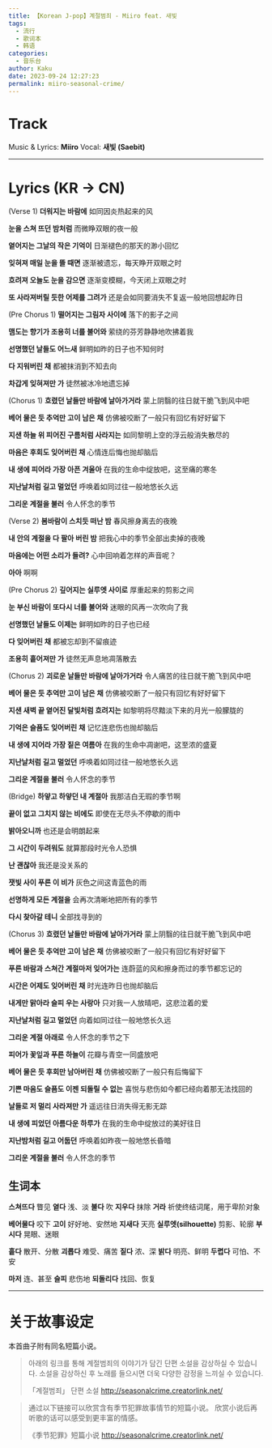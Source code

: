 ```yaml
---
title: 【Korean J-pop】계절범죄 - Miiro feat. 새빛
tags:
  - 流行
  - 歌词本
  - 韩语
categories:
  - 音乐台
author: Kaku
date: 2023-09-24 12:27:23
permalink: miiro-seasonal-crime/
---
```


# Track

<lite-youtube videoid="rWbOrlbhens"></lite-youtube>

Music & Lyrics: **Miiro**
Vocal: **새빛 (Saebit)**

<!--more-->

---

# Lyrics (KR → CN)

(Verse 1)
**더워지는 바람에**
如同因炎热起来的风

**눈을 스쳐 뜨던 밤처럼**
而微睁双眼的夜一般

**옅어지는 그날의 작은 기억이**
日渐褪色的那天的渺小回忆

**잊혀져 매일 눈을 뜰 때면**
逐渐被遗忘，每天睁开双眼之时

**흐려져 오늘도 눈을 감으면**
逐渐变模糊，今天闭上双眼之时

**또 사라져버릴 듯한 어제를 그려가**
还是会如同要消失不复返一般地回想起昨日

(Pre Chorus 1)
**떨어지는 그림자 사이에**
落下的影子之间

**맴도는 향기가 조용히 너를 불어와**
萦绕的芬芳静静地吹拂着我

**선명했던 날들도 어느새**
鲜明如昨的日子也不知何时

**다 지워버린 채**
都被抹消到不知去向

**차갑게 잊혀져만 가**
徒然被冰冷地遗忘掉

(Chorus 1)
**흐렸던 날들만 바람에 날아가거라**
蒙上阴翳的往日就干脆飞到风中吧

**베어 물은 듯 추억만 고이 남은 채**
仿佛被咬断了一般只有回忆有好好留下

**지샌 하늘 위 피어진 구름처럼 사라지는**
如同黎明上空的浮云般消失散尽的

**마음은 후회도 잊어버린 채**
心情连后悔也抛却脑后

**내 생에 피어라 가장 아픈 겨울아**
在我的生命中绽放吧，这至痛的寒冬

**지난날처럼 길고 멀었던**
呼唤着如同过往一般地悠长久远

**그리운 계절을 불러**
令人怀念的季节

(Verse 2)
**봄바람이 스치듯 떠난 밤**
春风擦身离去的夜晚

**내 안의 계절을 다 팔아 버린 밤**
把我心中的季节全部出卖掉的夜晚

**마음에는 어떤 소리가 들려?**
心中回响着怎样的声音呢？

**아아**
啊啊

(Pre Chorus 2)
**깊어지는 실루엣 사이로**
厚重起来的剪影之间

**눈 부신 바람이 또다시 너를 불어와**
迷眼的风再一次吹向了我

**선명했던 날들도 이제는**
鲜明如昨的日子也已经

**다 잊어버린 채**
都被忘却到不留痕迹

**조용히 흩어져만 가**
徒然无声息地凋落散去

(Chorus 2)
**괴로운 날들만 바람에 날아가거라**
令人痛苦的往日就干脆飞到风中吧

**베어 물은 듯 추억만 고이 남은 채**
仿佛被咬断了一般只有回忆有好好留下

**지샌 새벽 끝 옅어진 달빛처럼 흐려지는**
如黎明将尽黯淡下来的月光一般朦胧的

**기억은 슬픔도 잊어버린 채**
记忆连悲伤也抛却脑后

**내 생에 지어라 가장 짙은 여름아**
在我的生命中凋谢吧，这至浓的盛夏

**지난날처럼 길고 멀었던**
呼唤着如同过往一般地悠长久远

**그리운 계절을 불러**
令人怀念的季节

(Bridge)
**하얗고 하얗던 내 계절아**
我那洁白无瑕的季节啊

**끝이 없고 그치지 않는 비에도**
即使在无尽头不停歇的雨中

**밝아오니까**
也还是会明朗起来

**그 시간이 두려워도**
就算那段时光令人恐惧

**난 괜찮아**
我还是没关系的

**잿빛 사이 푸른 이 비가**
灰色之间这青蓝色的雨

**선명하게 모든 계절을**
会再次清晰地把所有的季节

**다시 찾아갈 테니**
全部找寻到的

(Chorus 3)
**흐렸던 날들만 바람에 날아가거라**
蒙上阴翳的往日就干脆飞到风中吧

**베어 물은 듯 추억만 고이 남은 채**
仿佛被咬断了一般只有回忆有好好留下

**푸른 바람과 스쳐간 계절마저 잊어가는**
连蔚蓝的风和擦身而过的季节都忘记的

**시간은 어제도 잊어버린 채**
时光连昨日也抛却脑后

**내게만 맑아라 슬피 우는 사랑아**
只对我一人放晴吧，这悲泣着的爱

**지난날처럼 길고 멀었던**
向着如同过往一般地悠长久远

**그리운 계절 아래로**
令人怀念的季节之下
 
**피어가 꽃잎과 푸른 하늘이**
花瓣与青空一同盛放吧

**베어 물은 듯 후회만 남아버린 채**
仿佛被咬断了一般只有后悔留下

**기쁜 마음도 슬픔도 이젠 되돌릴 수 없는**
喜悦与悲伤如今都已经向着那无法找回的

**날들로 저 멀리 사라져만 가**
遥远往日消失得无影无踪

**내 생에 피었던 아름다운 하루가**
在我的生命中绽放过的美好往日

**지난밤처럼 길고 어둡던**
呼唤着如昨夜一般地悠长昏暗

**그리운 계절을 불러**
令人怀念的季节

## 生词本

**스쳐뜨다** 瞥见
**옅다** 浅、淡
**불다** 吹
**지우다** 抹除
**거라** 祈使终结词尾，用于卑阶对象

**베어물다** 咬下
**고이** 好好地、安然地
**지새다** 天亮
**실루엣(silhouette)** 剪影、轮廓
**부시다** 晃眼、迷眼

**흩다** 散开、分散
**괴롭다** 难受、痛苦
**짙다** 浓、深
**밝다** 明亮、鲜明
**두렵다** 可怕、不安

**마저** 连、甚至
**슬피** 悲伤地
**되돌리다** 找回、恢复

---

# 关于故事设定

本首曲子附有同名短篇小说。

> 아래의 링크를 통해 계절범죄의 이야기가 담긴 단편 소설을 감상하실 수 있습니다.
소설을 감상하신 후 노래를 들으시면 더욱 다양한 감정을 느끼실 수 있습니다.
> 
>「계절범죄」 단편 소설
http://seasonalcrime.creatorlink.net/

> 通过以下链接可以欣赏含有季节犯罪故事情节的短篇小说。
> 欣赏小说后再听歌的话可以感受到更丰富的情感。
>
> 《季节犯罪》短篇小说
http://seasonalcrime.creatorlink.net/

